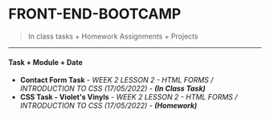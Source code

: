 # FRONT-END-BOOTCAMP
> In class tasks + Homework Assignments + Projects 
---
#### Task + Module + Date
- **Contact Form Task** - *WEEK 2 LESSON 2 - HTML FORMS / INTRODUCTION TO CSS (17/05/2022)* - ***(In Class Task)***
- **CSS Task - Violet's Vinyls** - *WEEK 2 LESSON 2 - HTML FORMS / INTRODUCTION TO CSS (17/05/2022)* - ***(Homework)***
